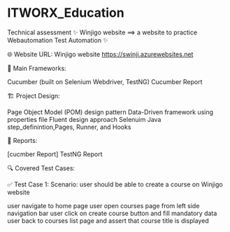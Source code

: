 # ITWORX_Education
Technical assessment
✨ Winjigo website ==> a website to practice Webautomation Test Automation ✨

🌐 Website URL: Winjigo website
https://swinji.azurewebsites.net

📝 Main Frameworks:

Cucumber (built on Selenium Webdriver, TestNG)
Cucumber Report

🏗️ Project Design:

Page Object Model (POM) design pattern
Data-Driven framework using properties file
Fluent design approach
Selenuim Java
step_definintion,Pages, Runner, and Hooks

📄 Reports:

[cucmber Report]
TestNG Report

🔍️ Covered Test Cases:

✅ Test Case 1: Scenario: user should be able to create a course on Winjigo website

  user navigate to home page
  user open courses page from left side navigation bar
  user click on create course button and fill mandatory data
  user back to courses list page and assert that course title is displayed
